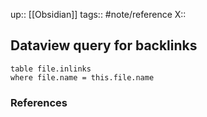 up:: [[Obsidian]]
tags:: #note/reference 
X:: 

## Dataview query for backlinks

```
table file.inlinks
where file.name = this.file.name
```


### References